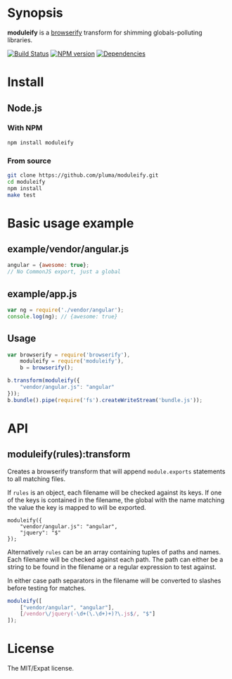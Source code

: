 # Synopsis

**moduleify** is a [browserify](https://github.com/substack/node-browserify) transform for shimming globals-polluting libraries.

[![Build Status](https://travis-ci.org/pluma/moduleify.png?branch=master)](https://travis-ci.org/pluma/moduleify) [![NPM version](https://badge.fury.io/js/moduleify.png)](http://badge.fury.io/js/moduleify) [![Dependencies](https://david-dm.org/pluma/moduleify.png)](https://david-dm.org/pluma/moduleify)

# Install

## Node.js

### With NPM

```sh
npm install moduleify
```

### From source

```sh
git clone https://github.com/pluma/moduleify.git
cd moduleify
npm install
make test
```

# Basic usage example

## example/vendor/angular.js

```javascript
angular = {awesome: true};
// No CommonJS export, just a global
```

## example/app.js

```javascript
var ng = require('./vendor/angular');
console.log(ng); // {awesome: true}
```

## Usage

```javascript
var browserify = require('browserify'),
    moduleify = require('moduleify'),
    b = browserify();

b.transform(moduleify({
    "vendor/angular.js": "angular"
}));
b.bundle().pipe(require('fs').createWriteStream('bundle.js'));
```

# API

## moduleify(rules):transform

Creates a browserify transform that will append `module.exports` statements
to all matching files.

If `rules` is an object, each filename will be checked against its keys.
If one of the keys is contained in the filename, the global with the name
matching the value the key is mapped to will be exported.

```javscript
moduleify({
    "vendor/angular.js": "angular",
    "jquery": "$"
});
```

Alternatively `rules` can be an array containing tuples of paths and names.
Each filename will be checked against each path. The path can either be
a string to be found in the filename or a regular expression to test against.

In either case path separators in the filename will be converted to slashes
before testing for matches.

```javascript
moduleify([
    ["vendor/angular", "angular"],
    [/vendor\/jquery(-\d+(\.\d+)+)?\.js$/, "$"]
]);
```

# License

The MIT/Expat license.
